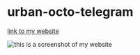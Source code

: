 # urban-octo-telegram


[link to my website](https://github.com/ryannekillian/urban-octo-telegram/blob/master/index.html)

![this is a screenshot of my website](./assets/images/screenshot.png)



